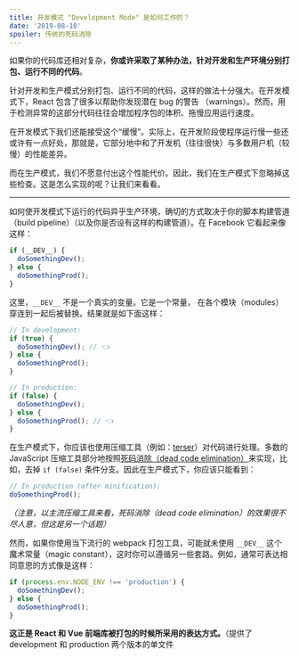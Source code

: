 ```yaml
---
title: 开发模式 "Development Mode" 是如何工作的？
date: '2019-08-10'
spoiler: 传统的死码消除
---
```


如果你的代码库还相对复杂，**你或许采取了某种办法，针对开发和生产环境分别打包、运行不同的代码**。

针对开发和生产模式分别打包、运行不同的代码，这样的做法十分强大。在开发模式下，React 包含了很多以帮助你发现潜在 bug 的警告 （warnings）。然而，用于检测异常的这部分代码往往会增加程序包的体积、拖慢应用运行速度。

在开发模式下我们还能接受这个“缓慢”。实际上，在开发阶段使程序运行慢一些还或许有一点好处，那就是，它部分地中和了开发机（往往很快）与多数用户机（较慢）的性能差异。

而在生产模式，我们不愿意付出这个性能代价。因此，我们在生产模式下忽略掉这些检查。这是怎么实现的呢？让我们来看看。

---

如何使开发模式下运行的代码异乎生产环境，确切的方式取决于你的脚本构建管道（build pipeline）（以及你是否设有这样的构建管道）。在 Facebook 它看起来像这样：

```js
if (__DEV__) {
  doSomethingDev();
} else {
  doSomethingProd();
}
```

这里，`__DEV__` 不是一个真实的变量。它是一个常量， 在各个模块（modules）穿连到一起后被替换。结果就是如下面这样：

```js
// In development:
if (true) {
  doSomethingDev(); // 👈
} else {
  doSomethingProd();
}

// In production:
if (false) {
  doSomethingDev();
} else {
  doSomethingProd(); // 👈
}
```

在生产模式下，你应该也使用压缩工具（例如：[terser](https://github.com/terser-js/terser)）对代码进行处理。多数的 JavaScript 压缩工具部分地按照[死码消除（dead code elimination）](https://en.wikipedia.org/wiki/Dead_code_elimination)来实现，比如，去掉 `if (false)` 条件分支。因此在生产模式下，你应该只能看到：

```js
// In production (after minification):
doSomethingProd();
```

*（注意，以主流压缩工具来看，死码消除（dead code elimination）的效果很不尽人意，但这是另一个话题）*

然而，如果你使用当下流行的 webpack 打包工具，可能就未使用 `__DEV__` 这个魔术常量（magic constant），这时你可以遵循另一些套路。例如，通常可表达相同意思的方式像是这样：

```js
if (process.env.NODE_ENV !== 'production') {
  doSomethingDev();
} else {
  doSomethingProd();
}
```

**这正是 React 和 Vue 前端库被打包的时候所采用的表达方式。**（提供了 development 和 production 两个版本的单文件 <script> 标签可访问构建，分别为 `.js` 和 `.min.js`）

这个惯常的做法源自 Node.js。在 Node.js 中，有一个全局变量 `process` ，它在属性 `process.env` 对象中暴露了系统的环境变量。然而，当你注意在前端代码中观察这种用法，会发现并没有真正引入 `process` 这个变量。🤯

实际上，在构建的时候，`process.env.NODE_ENV` 这整个表达式会被一个文本替换，就像神奇的 `__DEV__` 变量一样：

```js
// In development:
if ('development' !== 'production') { // true
  doSomethingDev(); // 👈
} else {
  doSomethingProd();
}

// In production:
if ('production' !== 'production') { // false
  doSomethingDev();
} else {
  doSomethingProd(); // 👈
}
```

由于这整个表达式是一个常量（`'production' !== 'production'` 一定是 `false`），代码压缩工具也会移除条件的另一个分支。

```js
// In production (after minification):
doSomethingProd();
```

有意思的做法啊！

---

注意，对于复杂的表达式，这种的方式**将不会**奏效：

```js
let mode = 'production';
if (mode !== 'production') {
  // 🔴 not guaranteed to be eliminated
}
```

JavaScript 因为是动态语言，静态分析工具不会那么智能。当它看到变量 `mode` ，而不是一个静态的表达式，比如 `false` 的或者 `'production' !== 'production'`，它通常无视之。

类似，JavaScript 中的死码消除对于使用 `import` 而产生的跨模块边界情况，不会很好地起作用：

```js
// 🔴 not guaranteed to be eliminated
import {someFunc} from 'some-module';

if (false) {
  someFunc();
}
```

因此，你需要编写一些具体的代码，以使条件是*绝对*静态的表达，并且确保条件下的*全部*代码是你想消除的。

---

为此，你的打包工具需要对 `process.env.NODE_ENV` 进行替换，并且需要明确你要在哪种模式下将其构建到项目中。

几年之前，人们往往忘记配置环境。你可能经常看到一些处于开发模式下的项目被部署到生产环境上。

这非常糟糕，因为，它会让网站加载和运行得更慢。

在过去的两年，这种状况得到极大改善。例如，webpack 添加了一个方便的 `mode` 选项，以替代之前对 `process.env.NODE_ENV` 的手动配置。 React DevTools 现在也会在开发模式下将图标显示为红色，以使更加显眼、甚至用于做相关报告。

![Development mode warning in React DevTools](https://overreacted.io/static/ca1c0db064f73cc5c8e21ad605eaba26/d9514/devmode.png)

直接使用像 Create React App、Next/Nuxt、Vue CLI、Gatsby 等等工具来初始化项目的话，开发与生产构建分别交由两个命令执行（例如：`npm start` 和 `npm run build`），这使得用户对此两种模式更加不易混淆。尤其，只能生产构建才能部署，因此开发者不会再犯错误。

总有声音认为 *production* 模式应该是默认模式，而 *development* 模式则应为可配置项。个人来说，我不认为这个观点有任何说服力。从 *development* 模式下的 `warnings` 中获益的，往往是那些使用xx库的新手。*他们不知道需要将环境切换到开发模式*，这将导致那些 `warnings` 能检测到的大量潜在的 bug 被遗漏。

是的，性能问题很糟糕。但是将问题重重的使用体验抛给终端用户同样糟糕。例如，[React key warning](https://reactjs.org/docs/lists-and-keys.html#keys) 帮助我们避免掉一些 bug，比如：将消息发送给错误的人或者购买到错误的产品。关闭这个 warning 对你和你的用户都存在极大的风险。倘若它默认为关闭的状态，那么当你开启它的时候，已经积攒了大量的 warnings 以待清理！因此大多数人会将其切换为开启状态。这也就是为什么此种检测当从最初即被开启，而非日后为之！

最后，即使开发模式下的 `warnings` 为可选配置，且开发者知道在开发时需要早早地开启它们，我们还是会回到最初的那个问题。有些人将会把开发模式下的版本部署到生产环境。

我们又回到了 square one.

我个人比较信赖那些可根据所处阶段是调试或部署，来显示和使用正确模式的工具。几十年来，除 web 浏览器之外的其它环境（移动、PC或者服务器）都有各自的方式加载和区分开发（development）和生产（production）的构建。

或许，是时候为 JavaScript 运行环境提供一个首要配置项，来**区分 development 和 production 模式**，而不是各个库采用和依赖一些临时规范。

---

对于思想的论述就到此！

让我们来看看这段代码：

```js
if (process.env.NODE_ENV !== 'production') {
  doSomethingDev();
} else {
  doSomethingProd();
}
```

你可能会疑惑，如果在前端代码中不存在 `process` 这个对象，为什么像 React 和 Vue 这样的库在 npm 构建的时候需要依赖它呢？

*（再次澄清一下：你在浏览器中使用 `<script>` 加载的 React 和 Vue 的构建包并不依赖这个。但是，你必须自己来选择是使用 development 模式下的构建包 `.js` 还是 production 模式下的构建包 `.min.js`。下边的内容旨在探讨使用打包工具（webpack、rollup），基于 ES6 的 import 模块加载规范，加载 React 或 Vue 库时的情况。）*

就像编程中的众多问题，**这个**规范（convention）的形成有历史原因。我们都在使用这个，只是因为现在很多工具在遵循它。如果换作其它的方式，则其代价不小且无所益处。

那么这背后的历史如何呢？

在 `import` 和 `export` 语法得以标准化之前的数年，已经存在了很多完整的方式来表达模块之间的关系。Node.js  极大推广了 `require()` 和 `module.exports`，这就是 [CommonJS](https://en.wikipedia.org/wiki/CommonJS) 规范。

最初，往 npm 仓库发布的代码仅提供给 Node.js  来使用。[Express](https://expressjs.com/)（至今仍是？）曾是最为流行的基于 NodeJs 的服务端框架，它使用了 [`NODE_ENV`](https://expressjs.com/en/advanced/best-practice-performance.html#set-node_env-to-production) 环境变量来开启 *production* 模式。其它一些 npm 包也采取了同样的规范。

早期的 JavaScript 打包工具，像 browserify ，想将 npm 仓库中的代码应用到前端项目中。（是的，[那之前](https://blog.npmjs.org/post/101775448305/npm-and-front-end-packaging)，没有人将 npm 包用于前端开发！你能想象吗？）因此，他们把 NodeJs 生态下的这个规范扩展到了前端。

原先的 “envify” 代码变换（transform）[发布于2013年](https://github.com/hughsk/envify/commit/ae8aa26b759cd2115eccbed96f70e7bbdceded97)。React 在那个时候做了开源，且 npm 搭配 browserify 看起来是最优秀的前端（基于 CommonJS 加载规范）打包解决方案。

React 从一开始就提供了 npm 构建（另加独立文件构建，`<script>` 标签访问）。随着 React 日益流行，借 CommonJs 规范进行 JavaScript 模块化的实践和使用 npm 发布前端代码亦得以风行。

React 在 *production* 模式下，需要移除仅用于 *development* 阶段时的那部分代码。Browserify 已经提供解决此类问题的方案，因此 React 也采用了使用 `process.env.NODE_ENV` 作为环境变量的打包（npm）规范。往后，很多其它的工具和库，包括 webpack 和 VUE，都是如此。

截止 2019 年，browserify 已经失去了一些关注度。然而，构建阶段替换 `process.env.NODE_ENV` 以 `'development'` 或 `'production'`，作为一个规范流行了起来。 

*（有一个有趣的问题，最终对于作为民主式的、而非仅仅专权式的 ES 模块规范的采纳，如何改变当时的常规局面的。在 Twitter 上赐教？）*

---

有件事可能依然在困扰你。为什么 React 在 GitHub 上的源代码中，你可看到 `__DEV__` 用于魔术变量。但是在 npm 仓库中 React 使用的是 `process.env.NODE_ENV`。这如何可能？

以往，我们曾在源码中使用 `__DEV__` 来适应 Facebook 的源码（内部的规范）。很长一段时间，React 直接被拷贝到 Facebook 的代码库中，因此，它需要维持一致的规则。对于 npm 代码库，我们在构建发布之前，会将 `__DEV__` 检查替换为 `process.env.NODE_ENV !== 'production'` 文本表达。

这偶尔会是个问题。这种依赖 Node.js 包规范的代码形式在 npm 上能正常工作，但破坏了 Facebook 的规则，或者反过来说也是。

React 16 以来，我们改变了这种方式。我们为每一种环境构建文件包（包括支持 `<script>` 标签引入、npm 和 Facebook 的内部代码规范）。因此，甚至 npm 仓库上的 CommonJs 代码也会提前为 *development* 和 *production* 模式分别编译独立文件。

这也就是说，当 React 源代码里说 `if (__DEV__)`，我们实际上生成了两个文件。其中一个已经被预编译为 `__DEV__ = true`，另外一个，则被预编译为 `__DEV__ = false`。在入口点判断需要输出哪个文件包。

[例如：](https://unpkg.com/browse/react@16.8.6/index.js)

```js
if (process.env.NODE_ENV === 'production') {
  module.exports = require('./cjs/react.production.min.js');
} else {
  module.exports = require('./cjs/react.development.js');
}
```

也就只能在这里，你的打包工具将 'development' 或 'production' 以字符串形式插入到代码中做环境判断的地方，继而，代码压缩工具抛开 development-only 的那些依赖（`require`）。

`react.production.min.js` 和 `react.development.js` 二者都不会再有基于 `process.env.NODE_ENV` 的环境检查了。这非常棒，因为在 Node.js 环境中运行的时候，访问 process.env 会导致系统变慢。提前为两种模式编译好文件包，也能让我们更加一致地来优化文件大小，而不用考虑使用何种打包和压缩工具。

这就是它的工作原理！

---

我希望，能有一个更加首选的方式来代替对于规范的依赖，也就是我们现在遵循的这个规范。如果模式（modes）在所有的 JavaScript 环境中都是首等概念，那将会非常不错，尤其，如果浏览器能够在非 *development* 模式下为我们识别出那些运行于 *development* 模式的代码，那就更好了。

另一方面，一个项目中提到的规范竟然能传播到整个生态，这十足神奇！在 2010 年，`EXPRESS_ENV` [改成了 `NODE_DEV`](https://github.com/expressjs/express/commit/03b56d8140dc5c2b574d410bfeb63517a0430451)，继而于 2013 年扩展到前端领域。也许，这个解决方案并不完美，但是，对于每个项目来说，使用它的成本一定比叫每个人搞一套自己的要低！ 这是一节关于 “自上而下推行” 和 “自下而上采纳”的课程，可谓价值十足。对于这种生态活力的把握，使得我们察觉到将来终会被广泛采纳的那些标准是什么、不是什么，这在标准化道路上可助我们避免走一些弯路。

区分 development 和 production 模式是一种非常重要的技术。我建议在你的开发库、应用的时候使用这样的技术，以进行那些于生产环境不值而在开发环境却非常值得（通常非常重要、必要）的环境检测。

至于一些强大的特性，你可能某种程度上错用了它们。这将是下一篇的话题！